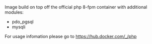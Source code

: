 Image build on top off the official php 8-fpm container with additional modules:
  - pdo_pgsql
  - mysqli

For usage infomation please go to https://hub.docker.com/_/php 

